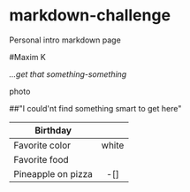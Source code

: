 # markdown-challenge
Personal intro markdown page

#Maxim K

*...get that something-something*

photo

##"I could'nt find something smart to get here"

| Birthday        |               | 
| -------------   |:-------------:| 
| Favorite color  | white         | 
| Favorite food   |               | 
| Pineapple on pizza  | -[]     | 